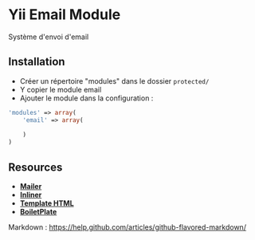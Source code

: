 # Yii Email Module

Système d'envoi d'email

## Installation

- Créer un répertoire "modules" dans le dossier ```protected/```
- Y copier le module email
- Ajouter le module dans la configuration :

```php
'modules' => array(
    'email' => array(
        
    )
)
```

## Resources

- **[Mailer](http://www.yiiframework.com/extension/mailer/)**
- **[Inliner](http://templates.mailchimp.com/resources/inline-css/)**
- **[Template HTML](https://github.com/advancedrei/BootstrapForEmail)**
- **[BoiletPlate](http://htmlemailboilerplate.com/)**






Markdown : https://help.github.com/articles/github-flavored-markdown/